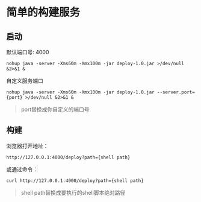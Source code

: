 # 简单的构建服务

## 启动

默认端口号: 4000

```shell
nohup java -server -Xms60m -Xmx100m -jar deploy-1.0.jar >/dev/null &2>&1 &
```
自定义服务端口
```shell
nohup java -server -Xms60m -Xmx100m -jar deploy-1.0.jar --server.port={port} >/dev/null &2>&1 &
```
> port替换成你自定义的端口号
## 构建
浏览器打开地址：
```
http://127.0.0.1:4000/deploy?path={shell path}
```
或通过命令：
```
curl http://127.0.0.1:4000/deploy?path={shell path}
```
> shell path替换成要执行的shell脚本绝对路径